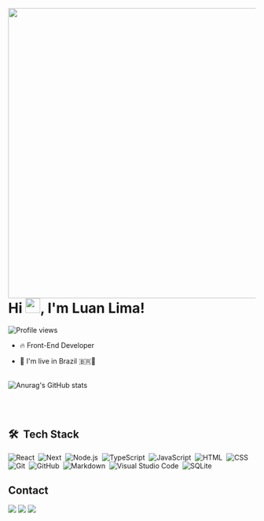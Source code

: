 <img align="right" height="590em" src="https://raw.githubusercontent.com/gist/limaluan/9f9f0a086ec8274fc15476b88c83029d/raw/749a37a3bce4e73205a4a9721eedc7ed360829d8/githubcard.svg"/>
<h1 align="left">Hi <img src="https://raw.githubusercontent.com/kaueMarques/kaueMarques/master/hi.gif" height="30px">, I'm Luan Lima!</h1>
<p align="left"> <img src="https://komarev.com/ghpvc/?username=limaluan&color=yellow" alt="Profile views" /> </p>

- 🔥 Front-End Developer

- 🔭 I'm live in Brazil 🇧🇷🌴
<br><br/>
<!--Stats Card-->
![Anurag's GitHub stats](https://github-readme-stats.vercel.app/api?username=limaluan&show_icons=true&theme=radical)

<br><br/>

 ## 🛠 &nbsp;Tech Stack

![React](https://img.shields.io/badge/-React-05122A?style=flat&logo=react)&nbsp;
![Next](https://img.shields.io/badge/-Next.Js-05122A?style=flat&logo=next.js)&nbsp;
![Node.js](https://img.shields.io/badge/-Node.js-05122A?style=flat&logo=node.js)&nbsp;
![TypeScript](https://img.shields.io/badge/-TypeScript-05122A?style=flat&logo=typescript)&nbsp;
![JavaScript](https://img.shields.io/badge/-JavaScript-05122A?style=flat&logo=javascript)&nbsp;
![HTML](https://img.shields.io/badge/-HTML-05122A?style=flat&logo=HTML5)&nbsp;
![CSS](https://img.shields.io/badge/-CSS-05122A?style=flat&logo=CSS3&logoColor=1572B6)&nbsp;
![Git](https://img.shields.io/badge/-Git-05122A?style=flat&logo=git)&nbsp;
![GitHub](https://img.shields.io/badge/-GitHub-05122A?style=flat&logo=github)&nbsp;
![Markdown](https://img.shields.io/badge/-Markdown-05122A?style=flat&logo=markdown)&nbsp;
![Visual Studio Code](https://img.shields.io/badge/-Visual%20Studio%20Code-05122A?style=flat&logo=visual-studio-code&logoColor=007ACC)&nbsp;
![SQLite](https://img.shields.io/badge/-SQLite-05122A?style=flat&logo=sqlite)&nbsp;



 ## Contact
 
<div> 
  <a href = "mailto:limaluan.dev@gmail.com"><img src="https://img.shields.io/badge/-Gmail-%23333?style=for-the-badge&logo=gmail&logoColor=white" target="_blank"></a>
  <a href="https://www.linkedin.com/in/lima-luan" target="_blank"><img src="https://img.shields.io/badge/-LinkedIn-%230077B5?style=for-the-badge&logo=linkedin&logoColor=white" target="_blank"></a> 
 <a href="https://www.instagram.com/luanclima_/" target="_blank"><img src="https://img.shields.io/badge/-Instagram-%23E4405F?style=for-the-badge&logo=instagram&logoColor=white" target="_blank"></a>
 
</div>
<!-- ## Hi there, i'm Luan 👋

- I'm live in Brazil 🇧🇷🌴
- I'm Learning React.js 😾
<p>&nbsp;</p>

## My Skills 🖥️

<a href="#"><img src="https://raw.githubusercontent.com/devicons/devicon/master/icons/html5/html5-original.svg" alt="html5" width="50" height="50" style="max-width:100%"></img>
<img src="https://raw.githubusercontent.com/devicons/devicon/master/icons/css3/css3-original.svg" alt="html5" width="50" height="50" style="max-width:100%"></img>
<img src="https://raw.githubusercontent.com/devicons/devicon/master/icons/javascript/javascript-original.svg" width="50" height="50" style="max-width:100%"></img>
<img src="https://cdn.jsdelivr.net/gh/devicons/devicon/icons/typescript/typescript-original.svg" width="50" height="50" style="max-width:100%"></img>
<img src="https://cdn.jsdelivr.net/gh/devicons/devicon/icons/react/react-original-wordmark.svg" width="50" height="50" style="max-width:100%"></img>
<img src="https://cdn.jsdelivr.net/gh/devicons/devicon/icons/nodejs/nodejs-original.svg" width="50" height="50" style="max-width:100%"></img>
<img src="https://cdn.jsdelivr.net/gh/devicons/devicon/icons/express/express-original-wordmark.svg" width="50" height="50" style="max-width:100%"></img>
<img src="https://cdn.jsdelivr.net/gh/devicons/devicon/icons/github/github-original.svg" width="50" height="50" style="max-width:100%"></img>
<img src="https://raw.githubusercontent.com/devicons/devicon/master/icons/git/git-original.svg" width="50" height="50" style="max-width:100%"></img></a>
<p>&nbsp;</p>

 ## My GitHub Stats ✅
<!--Stats Card--> <!--
![Anurag's GitHub stats](https://github-readme-stats.vercel.app/api?username=limaluan&show_icons=true&theme=radical) [![Top Langs](https://github-readme-stats.vercel.app/api/top-langs/?username=limaluan&layout=compact)](https://github.com/anuraghazra/github-readme-stats)
<p>&nbsp;</p>

<p align="center">
<a href = "https://www.linkedin.com/in/lima-luan/" target="_blank"><img align="center" alt="GitHub User Linkedin Profile" height="50" width="60" src="https://raw.githubusercontent.com/devicons/devicon/master/icons/linkedin/linkedin-original.svg" style="max-width:100%;"></a>
<a href = "https://www.instagram.com/luanzinn1/" target="_blank"><img align="center" alt="GitHub User Instagram Profile" height="50" width="50" src="https://upload.wikimedia.org/wikipedia/commons/thumb/e/e7/Instagram_logo_2016.svg/768px-Instagram_logo_2016.svg.png" style="max-width:100%;"> </a>
</p>
-->


<!--
**limaluan/limaluan** is a ✨ _special_ ✨ repository because its `README.md` (this file) appears on your GitHub profile.

Here are some ideas to get you started:

- 🔭 I’m currently working on ...
- 🌱 I’m currently learning ...
- 👯 I’m looking to collaborate on ...
- 🤔 I’m looking for help with ...
- 💬 Ask me about ...
- 📫 How to reach me: ...
- 😄 Pronouns: ...
- ⚡ Fun fact: ...
-->

